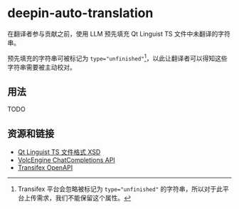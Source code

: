 # deepin-auto-translation

在翻译者参与贡献之前，使用 LLM 预先填充 Qt Linguist TS 文件中未翻译的字符串。

预先填充的字符串可被标记为 `type="unfinished"`[^1]，以此让翻译者可以得知这些字符串需要被主动校对。

[^1]: Transifex 平台会忽略被标记为 `type="unfinished"` 的字符串，所以对于此平台上传需求，我们不能保留这个属性。

## 用法

TODO

## 资源和链接

- [Qt Linguist TS 文件格式 XSD](https://doc.qt.io/qt-6/linguist-ts-file-format.html)
- [VolcEngine ChatCompletions API](https://www.volcengine.com/docs/82379/1298454)
- [Transifex OpenAPI](https://transifex.github.io/openapi/)
